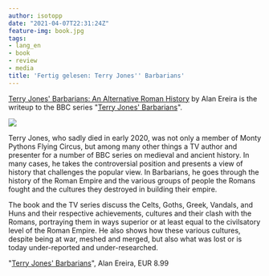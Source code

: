```yaml
---
author: isotopp
date: "2021-04-07T22:31:24Z"
feature-img: book.jpg
tags:
- lang_en
- book
- review
- media
title: 'Fertig gelesen: Terry Jones'' Barbarians'
---
```

[Terry Jones' Barbarians: An Alternative Roman History](https://www.amazon.de/Terry-Jones-Barbarians-English-Ereira-ebook/dp/B0031RDVRS) by Alan Ereira is the writeup to the BBC series "[Terry Jones' Barbarians](https://en.wikipedia.org/wiki/Terry_Jones%27_Barbarians)".

[![](https://blog.koehntopp.info/uploads/2021/04/barbarians.jpg)](https://www.amazon.de/Terry-Jones-Barbarians-English-Ereira-ebook/dp/B0031RDVRS)

Terry Jones, who sadly died in early 2020, was not only a member of Monty Pythons Flying Circus, but among many other things a TV author and presenter for a number of BBC series on medieval and ancient history. In many cases, he takes the controversial position and presents a view of history that challenges the popular view. In Barbarians, he goes through the history of the Roman Empire and the various groups of people the Romans fought and the cultures they destroyed in building their empire.

The book and the TV series discuss the Celts, Goths, Greek, Vandals, and Huns and their respective achievements, cultures and their clash with the Romans, portraying them in ways superior or at least equal to the civilsatory level of the Roman Empire. He also shows how these various cultures, despite being at war, meshed and merged, but also what was lost or is today under-reported and under-researched.

"[Terry Jones' Barbarians](https://www.amazon.de/Terry-Jones-Barbarians-English-Ereira-ebook/dp/B0031RDVRS)", Alan Ereira, EUR 8.99
